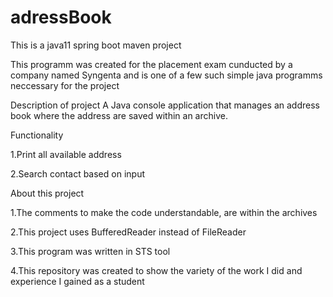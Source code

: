 # adressBook
This is a java11 spring boot maven project 

This programm was created for the placement exam cunducted by a company named Syngenta  and is one of a few such simple java programms neccessary for the project

Description of project
A Java console application that manages an address book where the address are saved within an archive.

Functionality

1.Print all available address

2.Search contact based on input



About this project

1.The comments to make the code understandable, are within the archives

2.This project uses BufferedReader instead of FileReader

3.This program was written in STS tool 

4.This repository was created to show the variety of the work I did and experience I gained as a student
